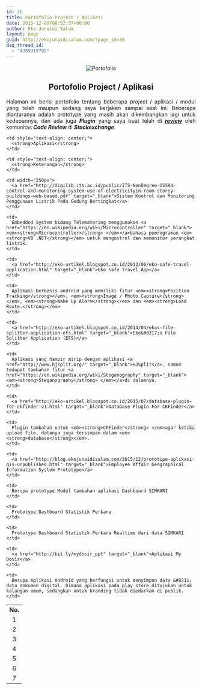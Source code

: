 ```yaml
---
id: 36
title: Portofolio Project / Aplikasi
date: 2015-12-08T08:52:37+00:00
author: Eko Junaidi Salam
layout: page
guid: http://ekojunaidisalam.com/?page_id=36
dsq_thread_id:
  - "4389319795"
---
```

<div style="text-align: center;"><img src="https://ekojunaidisalam.com/wp-content/uploads/2015/12/Portofolio1-300x237.png" alt="Portofolio" /></div>
<h2 style="text-align: center;">Portofolio Project / Aplikasi</h2>

<p style="text-align: justify;">
  Halaman ini berisi portofolio tentang beberapa <em>project</em> / aplikasi / modul yang telah maupun sedang saya kerjakan sampai saat ini. Beberapa diantaranya adalah prototype yang masih akan dikembangkan lagi untuk kedepannya, dan ada juga <em><strong>Plugin</strong> </em>yang saya buat telah di <a href="https://codereview.stackexchange.com/questions/86353/database-plugin-for-ckfinder-users" target="_blank"><em><strong>review</strong></em></a> oleh komunitas <em><strong>Code Review</strong></em> di <em><strong>Stackexchange</strong></em>.
</p>

<table style="text-align: justify;">
  <tr>
    <td style="text-align: center;">
      <strong>No.</strong>
    </td>
    
    <td style="text-align: center;">
      <strong>Aplikasi</strong>
    </td>
    
    <td style="text-align: center;">
      <strong>Keterangan</strong>
    </td>
  </tr>
  
  <tr>
    <td style="text-align: center;">
      1
    </td>
    
    <td width="250px">
      <a href="http://digilib.its.ac.id/public/ITS-NonDegree-15594-control-and-monitoring-system-use-of-electricityin-room-storey-buildings-web-based.pdf" target="_blank">Sistem Kontrol dan Monitoring Penggunaan Listrik Pada Gedung Bertingkat</a>
    </td>
    
    <td>
      Embedded System bidang Telematering menggunakan <a href="https://en.wikipedia.org/wiki/Microcontroller" target="_blank"><em><strong>Microcontroller</strong> </em></a>bahasa pemrograman <em><strong>VB .NET</strong></em> untuk mengontrol dan memonitor perangkat listrik.
    </td>
  </tr>
  
  <tr>
    <td style="text-align: center;">
      2
    </td>
    
    <td>
      <a href="http://eko-artikel.blogspot.co.id/2012/06/eko-safe-travel-application.html" target="_blank">Eko Safe Travel App</a>
    </td>
    
    <td>
      Aplikasi berbasis android yang memiliki fitur <em><strong>Position Tracking</strong></em>, <em><strong>Image / Photo Capture</strong></em>, <em><strong>Wake Up Alarm</strong></em> dan <em><strong>Load Route.</strong></em>
    </td>
  </tr>
  
  <tr>
    <td style="text-align: center;">
      3
    </td>
    
    <td>
      <a href="http://eko-artikel.blogspot.co.id/2014/04/ekos-file-splitter-application-efs.html" target="_blank">Eko&#8217;s File Splitter Application (EFS)</a>
    </td>
    
    <td>
      Aplikasi yang hampir mirip dengan aplikasi <a href="http://www.hjsplit.org/" target="_blank">HJSplit</a>, namun tedapat tambahan fitur <a href="https://en.wikipedia.org/wiki/Steganography" target="_blank"><em><strong>Steganography</strong> </em></a>di dalamnya.
    </td>
  </tr>
  
  <tr>
    <td style="text-align: center;">
      4
    </td>
    
    <td>
      <a href="http://eko-artikel.blogspot.co.id/2015/07/database-plugin-for-ckfinder-v1.html" target="_blank">Database Plugin For CKFinder</a>
    </td>
    
    <td>
      Plugin tambahan untuk <em><strong>CKFinder</strong> </em>agar ketika upload file, datanya juga tersimpan dalam <em><strong>database</strong></em>.
    </td>
  </tr>
  
  <tr>
    <td style="text-align: center;">
      5
    </td>
    
    <td>
      <a href="http://blog.ekojunaidisalam.com/2015/12/prototipe-aplikasi-gis-unpublished.html" target="_blank">Employee Affair Geographical Information System Prototype</a>
    </td>
    
    <td>
      Berupa prototype Modul tambahan aplikasi Dashboard SIMKARI
    </td>
  </tr>
  
  <tr>
    <td style="text-align: center;">
      6
    </td>
    
    <td>
      Prototype Dashboard Statistik Perkara
    </td>
    
    <td>
      Prototype Dashboard Statistik Perkara Realtime dari data SIMKARI
    </td>
  </tr>
  
  <tr>
    <td style="text-align: center;">
      7
    </td>
    
    <td>
      <a href="http://bit.ly/mydosir_ppt" target="_blank">Aplikasi My Dosir</a>
    </td>
    
    <td>
      Berupa Aplikasi Android yang berfungsi untuk menyimpan data &#8211; data dokumen digital. Dimana aplikasi pada play store ditujukan untuk kalangan umum, sedangkan untuk branding tidak diedarkan di publik.
    </td>
  </tr>
</table>
